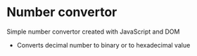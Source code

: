 # Number convertor
Simple number convertor created with JavaScript and DOM
* Converts decimal number to binary or to hexadecimal value
